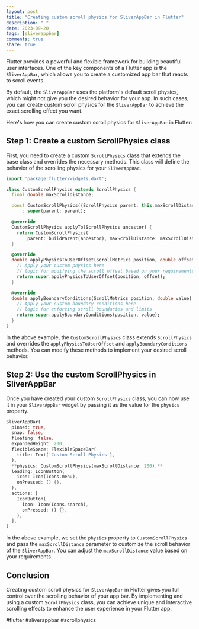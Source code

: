 ```yaml
---
layout: post
title: "Creating custom scroll physics for SliverAppBar in Flutter"
description: " "
date: 2023-09-20
tags: [sliverappbar]
comments: true
share: true
---
```


Flutter provides a powerful and flexible framework for building beautiful user interfaces. One of the key components of a Flutter app is the `SliverAppBar`, which allows you to create a customized app bar that reacts to scroll events.

By default, the `SliverAppBar` uses the platform's default scroll physics, which might not give you the desired behavior for your app. In such cases, you can create custom scroll physics for the `SliverAppBar` to achieve the exact scrolling effect you want.

Here's how you can create custom scroll physics for `SliverAppBar` in Flutter:

## Step 1: Create a custom ScrollPhysics class

First, you need to create a custom `ScrollPhysics` class that extends the base class and overrides the necessary methods. This class will define the behavior of the scrolling physics for your `SliverAppBar`.

```dart
import 'package:flutter/widgets.dart';

class CustomScrollPhysics extends ScrollPhysics {
  final double maxScrollDistance;

  const CustomScrollPhysics({ScrollPhysics parent, this.maxScrollDistance})
      : super(parent: parent);

  @override
  CustomScrollPhysics applyTo(ScrollPhysics ancestor) {
    return CustomScrollPhysics(
        parent: buildParent(ancestor), maxScrollDistance: maxScrollDistance);
  }

  @override
  double applyPhysicsToUserOffset(ScrollMetrics position, double offset) {
    // Apply your custom physics here
    // logic for modifying the scroll offset based on your requirements
    return super.applyPhysicsToUserOffset(position, offset);
  }

  @override
  double applyBoundaryConditions(ScrollMetrics position, double value) {
    // Apply your custom boundary conditions here
    // logic for enforcing scroll boundaries and limits
    return super.applyBoundaryConditions(position, value);
  }
}
```

In the above example, the `CustomScrollPhysics` class extends `ScrollPhysics` and overrides the `applyPhysicsToUserOffset` and `applyBoundaryConditions` methods. You can modify these methods to implement your desired scroll behavior.

## Step 2: Use the custom ScrollPhysics in SliverAppBar

Once you have created your custom `ScrollPhysics` class, you can now use it in your `SliverAppBar` widget by passing it as the value for the `physics` property.

```dart
SliverAppBar(
  pinned: true,
  snap: false,
  floating: false,
  expandedHeight: 200,
  flexibleSpace: FlexibleSpaceBar(
    title: Text('Custom Scroll Physics'),
  ),
  **physics: CustomScrollPhysics(maxScrollDistance: 200),**
  leading: IconButton(
    icon: Icon(Icons.menu),
    onPressed: () {},
  ),
  actions: [
    IconButton(
      icon: Icon(Icons.search),
      onPressed: () {},
    ),
  ],
)
```

In the above example, we set the `physics` property to `CustomScrollPhysics` and pass the `maxScrollDistance` parameter to customize the scroll behavior of the `SliverAppBar`. You can adjust the `maxScrollDistance` value based on your requirements.

## Conclusion

Creating custom scroll physics for `SliverAppBar` in Flutter gives you full control over the scrolling behavior of your app bar. By implementing and using a custom `ScrollPhysics` class, you can achieve unique and interactive scrolling effects to enhance the user experience in your Flutter app.

#flutter #sliverappbar #scrollphysics